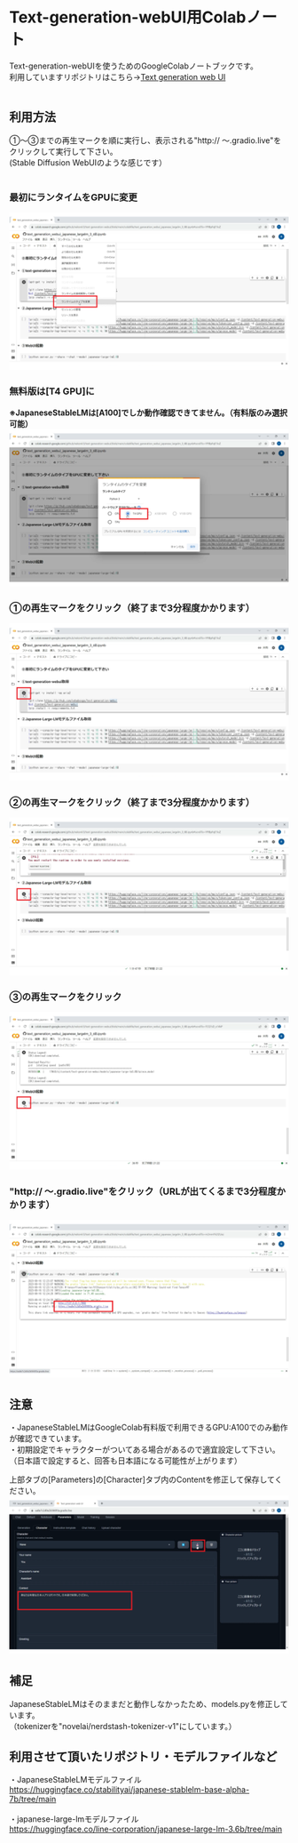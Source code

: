 # Text-generation-webUI用Colabノート
 Text-generation-webUIを使うためのGoogleColabノートブックです。<br>
利用していますリポジトリはこちら→[Text generation web UI](https://github.com/oobabooga/text-generation-webui)
<br><br>

## 利用方法

①～③までの再生マークを順に実行し、表示される"http:// ～.gradio.live"をクリックして実行して下さい。<br>
(Stable Diffusion WebUIのような感じです）
<br><br>

### 最初にランタイムをGPUに変更
![](images/1-1.png)

### 無料版は[T4 GPU]に<br>
**※JapaneseStableLMは[A100]でしか動作確認できてません。（有料版のみ選択可能）**
![](images/1-2.png)

### ①の再生マークをクリック（終了まで3分程度かかります）
![](images/1-3.png)

### ②の再生マークをクリック（終了まで3分程度かかります）
![](images/1-4.png)

### ③の再生マークをクリック
![](images/1-5.png)

### "http:// ～.gradio.live"をクリック（URLが出てくるまで3分程度かかります）
![](images/1-6.png)

## 注意
・JapaneseStableLMはGoogleColab有料版で利用できるGPU:A100でのみ動作が確認できています。<br>
・初期設定でキャラクターがついてある場合があるので適宜設定して下さい。<br>
（日本語で設定すると、回答も日本語になる可能性が上がります）

上部タブの[Parameters]の[Character]タブ内のContentを修正して保存してください。
![](images/2-1.png)


## 補足
JapaneseStableLMはそのままだと動作しなかったため、models.pyを修正しています。<br>
（tokenizerを"novelai/nerdstash-tokenizer-v1"にしています。）

## 利用させて頂いたリポジトリ・モデルファイルなど

・JapaneseStableLMモデルファイル<br>
https://huggingface.co/stabilityai/japanese-stablelm-base-alpha-7b/tree/main
<br><br>
・japanese-large-lmモデルファイル<br>
https://huggingface.co/line-corporation/japanese-large-lm-3.6b/tree/main